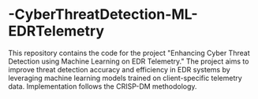 # -CyberThreatDetection-ML-EDRTelemetry
This repository contains the code for the project "Enhancing Cyber Threat Detection using Machine Learning on EDR Telemetry." The project aims to improve threat detection accuracy and efficiency in EDR systems by leveraging machine learning models trained on client-specific telemetry data. Implementation follows the CRISP-DM methodology.

